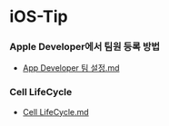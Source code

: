 # iOS-Tip

### Apple Developer에서 팀원 등록 방법 
- [App Developer 팀 설정.md](https://github.com/NamSeok-Bae/iOS-Tip/blob/main/App%20Developer%20%ED%8C%80%20%EC%84%A4%EC%A0%95.md)

### Cell LifeCycle
- [Cell LifeCycle.md](https://github.com/NamSeok-Bae/iOS-Tip/blob/main/Cell%20LifeCycle.md)
